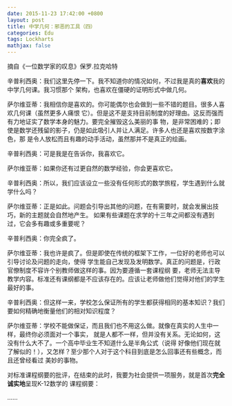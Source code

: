 ```yaml
---
date: 2015-11-23 17:42:00 +0800
layout: post
title: 中学几何：邪恶的工具（四）
categories: Edu
tags: Lockharts
mathjax: false
---
```


摘自《一位数学家的叹息》保罗.拉克哈特

辛普利西奥：我们这里先停一下。我不知道你的情况如何，不过我是真的**喜欢**我的中学几何课。我习惯那个
架构，也喜欢在僵硬的证明形式中做几何。

萨尔维亚蒂：我相信你是喜欢的。你可能偶尔也会做到一些不错的题目。很多人喜欢几何课（虽然更多人痛恨
它）。但是这不是支持目前制度的好理由。这反而强而有力地证实了数学本身的魅力。要完全摧毁这么美丽的事
物，是非常困难的；即使是数学还残留的影子，仍是如此吸引人并让人满足。许多人也还是喜欢按数字涂色，那
是令人放松而且有趣的动手活动，虽然那并不是真正的绘画。

辛普利西奥：可是我是在告诉你，我喜欢它。

萨尔维亚蒂：如果你还有过更自然的数学经验，你会更喜欢它。

辛普利西奥：所以，我们应该设立一些没有任何形式的数学旅程，学生遇到什么就学什么吗？

萨尔维亚蒂：正是如此。问题会引导出其他的问题，在有需要时，就会发展出技巧，新的主题就会自然地产生。
如果有些课题在求学的十三年之间都没有遇到过，它会多有趣或多重要呢？

辛普利西奥：你完全疯了。

萨尔维亚蒂：我也许是疯了。但是即使在传统的框架下工作，一位好的老师也可以引导讨论及问题的走向，使得
学生能自己发现及发明数学。真正的问题是，行政官僚制度不容许个别教师做这样的事。因为要遵循一套课程纲
要，老师无法主导教学内容。标准还有课纲都是不应该存在的。应该让老师做他们觉得对他们的学生最好的事。

辛普利西奥：但这样一来，学校怎么保证所有的学生都获得相同的基本知识？我们要如何精确地衡量他们的相对知识程度？

萨尔维亚蒂：学校不能做保证，而且我们也不用这么做。就像在真实的人生中一样，最终你必须面对一个事实，
就是人都不一样，但并没有关系。无论如何，这没有什么大不了。一个高中毕业生不知道什么是半角公式（说得
好像他们现在就了解似的！），又怎样？至少那个人对于这个科目到底是怎么回事还有些概念，而且还曾经看过
美妙的事物。

对标准课程纲要的批评，在结束的此时，我要为社会提供一项服务，就是首次**完全诚实地**呈现K-12数学的
课程纲要：

……
